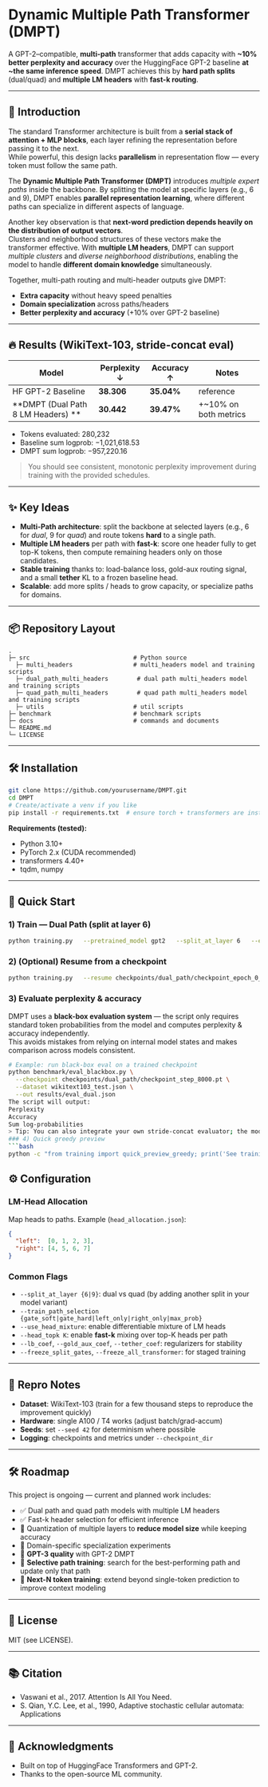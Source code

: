# Dynamic Multiple Path Transformer (DMPT)

A GPT-2–compatible, **multi-path** transformer that adds capacity with **~10% better perplexity and accuracy** over the HuggingFace GPT-2 baseline **at ~the same inference speed**. DMPT achieves this by **hard path splits** (dual/quad) and **multiple LM headers** with **fast-k routing**.

---

## 🔎 Introduction

The standard Transformer architecture is built from a **serial stack of attention + MLP blocks**, each layer refining the representation before passing it to the next.  
While powerful, this design lacks **parallelism** in representation flow — every token must follow the same path.  

The **Dynamic Multiple Path Transformer (DMPT)** introduces *multiple expert paths* inside the backbone. By splitting the model at specific layers (e.g., 6 and 9), DMPT enables **parallel representation learning**, where different paths can specialize in different aspects of language.

Another key observation is that **next-word prediction depends heavily on the distribution of output vectors**.  
Clusters and neighborhood structures of these vectors make the transformer effective. With **multiple LM headers**, DMPT can support *multiple clusters* and *diverse neighborhood distributions*, enabling the model to handle **different domain knowledge** simultaneously.

Together, multi-path routing and multi-header outputs give DMPT:
- **Extra capacity** without heavy speed penalties  
- **Domain specialization** across paths/headers  
- **Better perplexity and accuracy** (+10% over GPT-2 baseline)  

---

## 🔥 Results (WikiText-103, stride-concat eval)

| Model                              | Perplexity ↓ | Accuracy ↑ | Notes |
|------------------------------------|--------------|------------|-------|
| HF GPT-2 Baseline                  | **38.306**   | **35.04%** | reference |
| **DMPT (Dual Path 8 LM Headers)  **| **30.442**   | **39.47%** | +~10% on both metrics |

- Tokens evaluated: 280,232  
- Baseline sum logprob: −1,021,618.53  
- DMPT sum logprob: −957,220.16

> You should see consistent, monotonic perplexity improvement during training with the provided schedules.

---

## ✨ Key Ideas

- **Multi-Path architecture**: split the backbone at selected layers (e.g., 6 for *dual*, 9 for *quad*) and route tokens **hard** to a single path.
- **Multiple LM headers** per path with **fast-k**: score one header fully to get top-K tokens, then compute remaining headers only on those candidates.
- **Stable training** thanks to: load-balance loss, gold-aux routing signal, and a small **tether** KL to a frozen baseline head.
- **Scalable**: add more splits / heads to grow capacity, or specialize paths for domains.

---

## 📦 Repository Layout

```
.
├─ src                             # Python source
  ├─ multi_headers                 # multi_headers model and training scripts
  ├─ dual_path_multi_headers        # dual path multi_headers model and training scripts
  ├─ quad_path_multi_headers        # quad path multi_headers model and training scripts
  ├─ utils                         # util scripts
├─ benchmark                       # benchmark scripts
├─ docs                            # commands and documents
└─ README.md
└─ LICENSE
```

---

## 🛠️ Installation

```bash
git clone https://github.com/yourusername/DMPT.git
cd DMPT
# Create/activate a venv if you like
pip install -r requirements.txt  # ensure torch + transformers are installed
```

**Requirements (tested):**
- Python 3.10+
- PyTorch 2.x (CUDA recommended)
- transformers 4.40+
- tqdm, numpy

---

## 🚀 Quick Start

### 1) Train — Dual Path (split at layer 6)
```bash
python training.py   --pretrained_model gpt2   --split_at_layer 6   --epochs 1   --batch_size 1   --grad_accum_steps 12   --max_length 256   --max_steps 8200   --train_path_selection gate_soft   --eval_path_selection gate_hard   --checkpoint_dir checkpoints/dual_path   --head_allocation head_allocation.json   --lb_coef 0.02   --gold_aux_coef 0.01   --head_lr 3e-6   --gate_lr 2e-6   --use_head_mixture   --head_gate_temp 0.9
```

### 2) (Optional) Resume from a checkpoint
```bash
python training.py   --resume checkpoints/dual_path/checkpoint_epoch_0_step_120000.pt   --eval_every 500 --save_every 2050
```

### 3) Evaluate perplexity & accuracy

DMPT uses a **black-box evaluation system** — the script only requires standard token probabilities from the model and computes perplexity & accuracy independently.  
This avoids mistakes from relying on internal model states and makes comparison across models consistent.

```bash
# Example: run black-box eval on a trained checkpoint
python benchmark/eval_blackbox.py \
  --checkpoint checkpoints/dual_path/checkpoint_step_8000.pt \
  --dataset wikitext103_test.json \
  --out results/eval_dual.json
The script will output:
Perplexity
Accuracy
Sum log-probabilities
> Tip: You can also integrate your own stride-concat evaluator; the model returns either logits or log-probs depending on flags.
### 4) Quick greedy preview
```bash
python -c "from training import quick_preview_greedy; print('See training.py for quick_preview_greedy() usage')"  # placeholder
```

## ⚙️ Configuration

### LM-Head Allocation
Map heads to paths. Example (`head_allocation.json`):
```json
{
  "left":  [0, 1, 2, 3],
  "right": [4, 5, 6, 7]
}
```

### Common Flags
- `--split_at_layer {6|9}`: dual vs quad (by adding another split in your model variant)
- `--train_path_selection {gate_soft|gate_hard|left_only|right_only|max_prob}`
- `--use_head_mixture`: enable differentiable mixture of LM heads
- `--head_topk K`: enable **fast-k** mixing over top-K heads per path
- `--lb_coef`, `--gold_aux_coef`, `--tether_coef`: regularizers for stability
- `--freeze_split_gates`, `--freeze_all_transformer`: for staged training

---

## 🔬 Repro Notes

- **Dataset**: WikiText-103 (train for a few thousand steps to reproduce the improvement quickly)
- **Hardware**: single A100 / T4 works (adjust batch/grad-accum)
- **Seeds**: set `--seed 42` for determinism where possible
- **Logging**: checkpoints and metrics under `--checkpoint_dir`

---

## 🛠️ Roadmap

This project is ongoing — current and planned work includes:

- ✅ Dual path and quad path models with multiple LM headers
- ✅ Fast-k header selection for efficient inference
- 🚧 Quantization of multiple layers to **reduce model size** while keeping accuracy
- 🚧 Domain-specific specialization experiments
- 🚧 **GPT-3 quality** with GPT-2 DMPT
- 🚧 **Selective path training**: search for the best-performing path and update only that path
- 🚧 **Next-N token training**: extend beyond single-token prediction to improve context modeling

---

## 📄 License

MIT (see LICENSE).

---

## 📚 Citation

- Vaswani et al., 2017. Attention Is All You Need.
- S. Qian, Y.C. Lee, et al., 1990, Adaptive stochastic cellular automata: Applications 

---

## 🙌 Acknowledgments

- Built on top of HuggingFace Transformers and GPT-2.
- Thanks to the open-source ML community.

